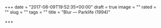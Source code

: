 +++
date = "2017-08-09T19:52:35+00:00"
draft = true
image = ""
rated = ""
slug = ""
tags = ""
title = "Blur — Parklife (1994)"

+++
